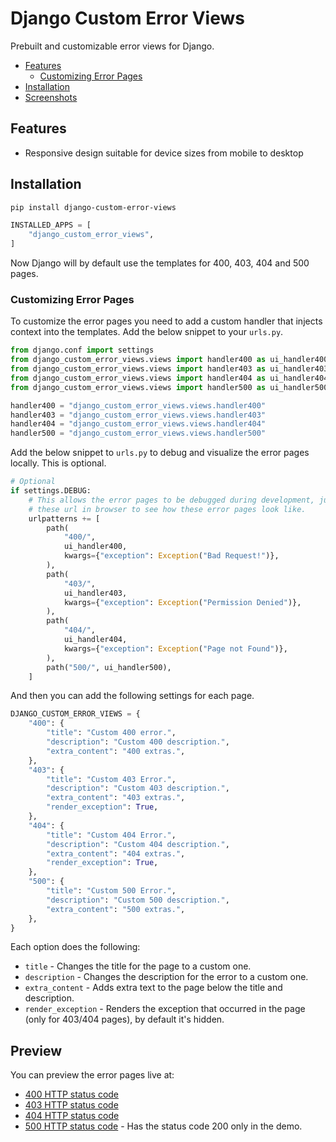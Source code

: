 # Django Custom Error Views

Prebuilt and customizable error views for Django.

* [Features](#features)
    * [Customizing Error Pages](#customizing-error-pages)
* [Installation](#installation)
* [Screenshots](#screenshots)

## Features

* Responsive design suitable for device sizes from mobile to desktop

## Installation

```sh
pip install django-custom-error-views
```

```python
INSTALLED_APPS = [
    "django_custom_error_views",
]
```

Now Django will by default use the templates for 400, 403, 404 and 500 pages.

### Customizing Error Pages

To customize the error pages you need to add a custom handler that injects context into the templates. Add the below snippet to your `urls.py`.

```py
from django.conf import settings
from django_custom_error_views.views import handler400 as ui_handler400
from django_custom_error_views.views import handler403 as ui_handler403
from django_custom_error_views.views import handler404 as ui_handler404
from django_custom_error_views.views import handler500 as ui_handler500

handler400 = "django_custom_error_views.views.handler400"
handler403 = "django_custom_error_views.views.handler403"
handler404 = "django_custom_error_views.views.handler404"
handler500 = "django_custom_error_views.views.handler500"
```

Add the below snippet to `urls.py` to debug and visualize the error pages locally. This is optional.

```py
# Optional
if settings.DEBUG:
    # This allows the error pages to be debugged during development, just visit
    # these url in browser to see how these error pages look like.
    urlpatterns += [
        path(
            "400/",
            ui_handler400,
            kwargs={"exception": Exception("Bad Request!")},
        ),
        path(
            "403/",
            ui_handler403,
            kwargs={"exception": Exception("Permission Denied")},
        ),
        path(
            "404/",
            ui_handler404,
            kwargs={"exception": Exception("Page not Found")},
        ),
        path("500/", ui_handler500),
    ]
```

And then you can add the following settings for each page.

```py
DJANGO_CUSTOM_ERROR_VIEWS = {
    "400": {
        "title": "Custom 400 error.",
        "description": "Custom 400 description.",
        "extra_content": "400 extras.",
    },
    "403": {
        "title": "Custom 403 Error.",
        "description": "Custom 403 description.",
        "extra_content": "403 extras.",
        "render_exception": True,
    },
    "404": {
        "title": "Custom 404 Error.",
        "description": "Custom 404 description.",
        "extra_content": "404 extras.",
        "render_exception": True,
    },
    "500": {
        "title": "Custom 500 Error.",
        "description": "Custom 500 description.",
        "extra_content": "500 extras.",
    },
}
```

Each option does the following:

* `title` - Changes the title for the page to a custom one.
* `description` - Changes the description for the error to a custom one.
* `extra_content` - Adds extra text to the page below the title and description.
* `render_exception` - Renders the exception that occurred in the page (only for 403/404 pages), by default it's hidden.

## Preview

You can preview the error pages live at:

* [400 HTTP status code](https://hodovi.cc/400)
* [403 HTTP status code](https://hodovi.cc/403)
* [404 HTTP status code](https://hodovi.cc/404)
* [500 HTTP status code](https://hodovi.cc/500) - Has the status code 200 only in the demo.
